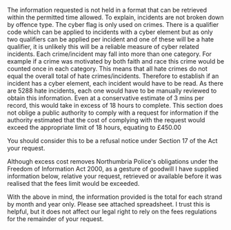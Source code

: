The information requested is not held in a format that can be retrieved within the permitted time allowed.  To explain, incidents are not broken down by offence type.  The cyber flag is only used on crimes. There is a qualifier code which can be applied to incidents with a cyber element but as only two qualifiers can be applied per incident and one of these will be a hate qualifier, it is unlikely this will be a reliable measure of cyber related incidents.   Each crime/incident may fall into more than one category. For example if a crime was motivated by both faith and race this crime would be counted once in each category. This means that all hate crimes do not equal the overall total of hate crimes/incidents.   Therefore to establish if an incident has a cyber element, each incident would have to be read. As there are 5288 hate incidents, each one would have to be manually reviewed to obtain this information.  Even at a conservative estimate of 3 mins per record, this would take in excess of 18 hours to complete.  This section does not oblige a public authority to comply with a request for information if the authority estimated that the cost of complying with the request would exceed the appropriate limit of 18 hours, equating to £450.00

 

You should consider this to be a refusal notice under Section 17 of the Act your request.

 

Although excess cost removes Northumbria Police's obligations under the Freedom of Information Act 2000, as a gesture of goodwill I have supplied information below, relative your request, retrieved or available before it was realised that the fees limit would be exceeded.

 

With the above in mind, the information provided is the total for each strand by month and year only.  Please see attached spreadsheet.  I trust this is helpful, but it does not affect our legal right to rely on the fees regulations for the remainder of your request.
